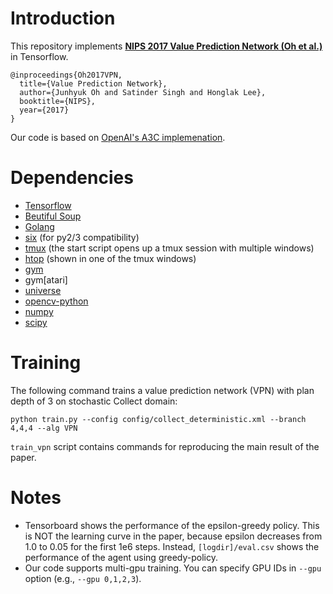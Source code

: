 # Introduction
This repository implements **[NIPS 2017 Value Prediction Network (Oh et al.)](https://arxiv.org/abs/1707.03497)** in Tensorflow.
```
@inproceedings{Oh2017VPN,
  title={Value Prediction Network},
  author={Junhyuk Oh and Satinder Singh and Honglak Lee},
  booktitle={NIPS},
  year={2017}
}
```
Our code is based on [OpenAI's A3C implemenation](https://github.com/openai/universe-starter-agent).

# Dependencies
 * [Tensorflow](https://www.tensorflow.org/install/)
 * [Beutiful Soup](https://www.crummy.com/software/BeautifulSoup/bs4/doc/)
 * [Golang](https://golang.org/doc/install)
 * [six](https://pypi.python.org/pypi/six) (for py2/3 compatibility)
 * [tmux](https://tmux.github.io/) (the start script opens up a tmux session with multiple windows)
 * [htop](https://hisham.hm/htop/) (shown in one of the tmux windows)
 * [gym](https://pypi.python.org/pypi/gym)
 * gym[atari]
 * [universe](https://pypi.python.org/pypi/universe)
 * [opencv-python](https://pypi.python.org/pypi/opencv-python)
 * [numpy](https://pypi.python.org/pypi/numpy)
 * [scipy](https://pypi.python.org/pypi/scipy)

# Training
The following command trains a value prediction network (VPN) with plan depth of 3 on stochastic Collect domain:
```
python train.py --config config/collect_deterministic.xml --branch 4,4,4 --alg VPN
```
`train_vpn` script contains commands for reproducing the main result of the paper.

# Notes
* Tensorboard shows the performance of the epsilon-greedy policy. This is NOT the learning curve in the paper, because epsilon decreases from 1.0 to 0.05 for the first 1e6 steps. Instead, `[logdir]/eval.csv` shows the performance of the agent using greedy-policy.
* Our code supports multi-gpu training. You can specify GPU IDs in `--gpu` option (e.g., `--gpu 0,1,2,3`). 
